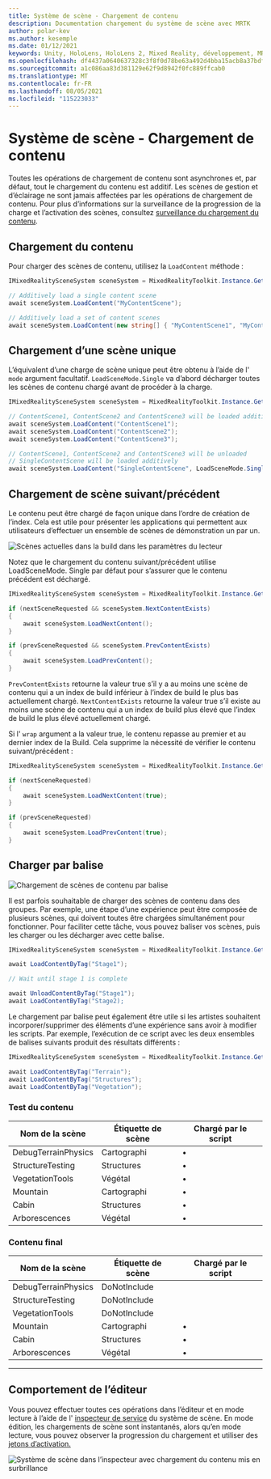 ```yaml
---
title: Système de scène - Chargement de contenu
description: Documentation chargement du système de scène avec MRTK
author: polar-kev
ms.author: kesemple
ms.date: 01/12/2021
keywords: Unity, HoloLens, HoloLens 2, Mixed Reality, développement, MRTK
ms.openlocfilehash: df4437a0640637328c3f8f0d78be63a492d4bba15acb8a37bdf2dd3c32d89a59
ms.sourcegitcommit: a1c086aa83d381129e62f9d8942f0fc889ffcab0
ms.translationtype: MT
ms.contentlocale: fr-FR
ms.lasthandoff: 08/05/2021
ms.locfileid: "115223033"
---
```

# <a name="scene-system-content-loading"></a>Système de scène - Chargement de contenu

Toutes les opérations de chargement de contenu sont asynchrones et, par défaut, tout le chargement du contenu est additif. Les scènes de gestion et d’éclairage ne sont jamais affectées par les opérations de chargement de contenu. Pour plus d’informations sur la surveillance de la progression de la charge et l’activation des scènes, consultez [surveillance du chargement du contenu](scene-system-load-progress.md).

## <a name="loading-content"></a>Chargement du contenu

Pour charger des scènes de contenu, utilisez la `LoadContent` méthode :

```c#
IMixedRealitySceneSystem sceneSystem = MixedRealityToolkit.Instance.GetService<IMixedRealitySceneSystem>();

// Additively load a single content scene
await sceneSystem.LoadContent("MyContentScene");

// Additively load a set of content scenes
await sceneSystem.LoadContent(new string[] { "MyContentScene1", "MyContentScene2", "MyContentScene3" });
```

## <a name="single-scene-loading"></a>Chargement d’une scène unique

L’équivalent d’une charge de scène unique peut être obtenu à l’aide de l' `mode` argument facultatif. `LoadSceneMode.Single` va d’abord décharger toutes les scènes de contenu chargé avant de procéder à la charge.

```c#
IMixedRealitySceneSystem sceneSystem = MixedRealityToolkit.Instance.GetService<IMixedRealitySceneSystem>();

// ContentScene1, ContentScene2 and ContentScene3 will be loaded additively
await sceneSystem.LoadContent("ContentScene1");
await sceneSystem.LoadContent("ContentScene2");
await sceneSystem.LoadContent("ContentScene3");

// ContentScene1, ContentScene2 and ContentScene3 will be unloaded
// SingleContentScene will be loaded additively
await sceneSystem.LoadContent("SingleContentScene", LoadSceneMode.Single);
```

## <a name="next--previous-scene-loading"></a>Chargement de scène suivant/précédent

Le contenu peut être chargé de façon unique dans l’ordre de création de l’index. Cela est utile pour présenter les applications qui permettent aux utilisateurs d’effectuer un ensemble de scènes de démonstration un par un.

![Scènes actuelles dans la build dans les paramètres du lecteur](../images/scene-system/MRTK_SceneSystemBuildSettings.png)

Notez que le chargement du contenu suivant/précédent utilise LoadSceneMode. Single par défaut pour s’assurer que le contenu précédent est déchargé.

```c#
IMixedRealitySceneSystem sceneSystem = MixedRealityToolkit.Instance.GetService<IMixedRealitySceneSystem>();

if (nextSceneRequested && sceneSystem.NextContentExists)
{
    await sceneSystem.LoadNextContent();
}

if (prevSceneRequested && sceneSystem.PrevContentExists)
{
    await sceneSystem.LoadPrevContent();
}
```

`PrevContentExists` retourne la valeur true s’il y a au moins une scène de contenu qui a un index de build inférieur à l’index de build le plus bas actuellement chargé. `NextContentExists` retourne la valeur true s’il existe au moins une scène de contenu qui a un index de build plus élevé que l’index de build le plus élevé actuellement chargé.

Si l' `wrap` argument a la valeur true, le contenu repasse au premier et au dernier index de la Build. Cela supprime la nécessité de vérifier le contenu suivant/précédent :

```c#
IMixedRealitySceneSystem sceneSystem = MixedRealityToolkit.Instance.GetService<IMixedRealitySceneSystem>();

if (nextSceneRequested)
{
    await sceneSystem.LoadNextContent(true);
}

if (prevSceneRequested)
{
    await sceneSystem.LoadPrevContent(true);
}
```

## <a name="loading-by-tag"></a>Charger par balise

![Chargement de scènes de contenu par balise](../images/scene-system/MRTK_SceneSystemLoadingByTag.png)

Il est parfois souhaitable de charger des scènes de contenu dans des groupes. Par exemple, une étape d’une expérience peut être composée de plusieurs scènes, qui doivent toutes être chargées simultanément pour fonctionner. Pour faciliter cette tâche, vous pouvez baliser vos scènes, puis les charger ou les décharger avec cette balise.

```c#
IMixedRealitySceneSystem sceneSystem = MixedRealityToolkit.Instance.GetService<IMixedRealitySceneSystem>();

await LoadContentByTag("Stage1");

// Wait until stage 1 is complete

await UnloadContentByTag("Stage1");
await LoadContentByTag("Stage2);
```

Le chargement par balise peut également être utile si les artistes souhaitent incorporer/supprimer des éléments d’une expérience sans avoir à modifier les scripts. Par exemple, l’exécution de ce script avec les deux ensembles de balises suivants produit des résultats différents :

```c#
IMixedRealitySceneSystem sceneSystem = MixedRealityToolkit.Instance.GetService<IMixedRealitySceneSystem>();

await LoadContentByTag("Terrain");
await LoadContentByTag("Structures");
await LoadContentByTag("Vegetation");
```

### <a name="testing-content"></a>Test du contenu

Nom de la scène | Étiquette de scène | Chargé par le script
---|---|---
DebugTerrainPhysics | Cartographi | •
StructureTesting | Structures | •
VegetationTools | Végétal | •
Mountain | Cartographi | •
Cabin | Structures | •
Arborescences | Végétal | •

### <a name="final-content"></a>Contenu final

Nom de la scène | Étiquette de scène | Chargé par le script
---|---|---
DebugTerrainPhysics | DoNotInclude |
StructureTesting | DoNotInclude |
VegetationTools | DoNotInclude |
Mountain | Cartographi | •
Cabin | Structures | •
Arborescences | Végétal | •

---

## <a name="editor-behavior"></a>Comportement de l’éditeur

Vous pouvez effectuer toutes ces opérations dans l’éditeur et en mode lecture à l’aide de l' [inspecteur de service](../../configuration/mixed-reality-configuration-guide.md#editor-utilities) du système de scène. En mode édition, les chargements de scène sont instantanés, alors qu’en mode lecture, vous pouvez observer la progression du chargement et utiliser des [jetons d’activation.](scene-system-load-progress.md)

![Système de scène dans l’inspecteur avec chargement du contenu mis en surbrillance](../images/scene-system/MRTK_SceneSystemServiceInspector.PNG)
